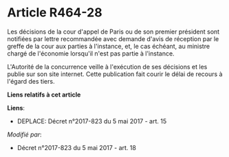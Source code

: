# Article R464-28

Les décisions de la cour d'appel de Paris ou de son premier président sont notifiées par lettre recommandée avec demande
d'avis de réception par le greffe de la cour aux parties à l'instance, et, le cas échéant, au ministre chargé de l'économie
lorsqu'il n'est pas partie à l'instance.

L'Autorité de la concurrence veille à l'exécution de ses décisions et les publie sur son site internet. Cette publication
fait courir le délai de recours à l'égard des tiers.

**Liens relatifs à cet article**

**Liens**:

  - DEPLACE: Décret n°2017-823 du 5 mai 2017 - art. 15

_Modifié par_:

  - Décret n°2017-823 du 5 mai 2017 - art. 18
